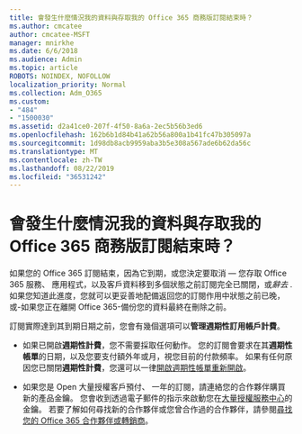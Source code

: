 ```yaml
---
title: 會發生什麼情況我的資料與存取我的 Office 365 商務版訂閱結束時？
ms.author: cmcatee
author: cmcatee-MSFT
manager: mnirkhe
ms.date: 6/6/2018
ms.audience: Admin
ms.topic: article
ROBOTS: NOINDEX, NOFOLLOW
localization_priority: Normal
ms.collection: Adm_O365
ms.custom:
- "484"
- "1500030"
ms.assetid: d2a41ce0-207f-4f50-8a6a-2ec5b56b3ed6
ms.openlocfilehash: 162b6b1d84b41a62b56a800a1b41fc47b305097a
ms.sourcegitcommit: 1d98db8acb9959aba3b5e308a567ade6b62da56c
ms.translationtype: MT
ms.contentlocale: zh-TW
ms.lasthandoff: 08/22/2019
ms.locfileid: "36531242"
---
```

# <a name="what-happens-to-my-data-and-access-when-my-office-365-for-business-subscription-ends"></a>會發生什麼情況我的資料與存取我的 Office 365 商務版訂閱結束時？

如果您的 Office 365 訂閱結束，因為它到期，或您決定要取消 — 您存取 Office 365 服務、 應用程式，以及客戶資料移到多個狀態之前訂閱完全已關閉，或*辭去* . 如果您知道此進度，您就可以更妥善地配備返回您的訂閱作用中狀態之前已晚，或-如果您正在離開 Office 365-備份您的資料最終在刪除之前。
  
訂閱實際達到其到期日期之前，您會有幾個選項可以**管理週期性訂用帳戶計費**。
  
- 如果已開啟**週期性計費**，您不需要採取任何動作。 您的訂閱會要求在其**週期性帳單**的日期，以及您要支付額外年或月，視您目前的付款頻率。 如果有任何原因您已關閉**週期性計費**，您還可以一律[開啟週期性帳單重新開啟](https://docs.microsoft.com/office365/admin/subscriptions-and-billing/renew-your-subscription#turn-recurring-billing-off-or-on)。

- 如果您是 Open 大量授權客戶預付、 一年的訂閱，請連絡您的合作夥伴購買新的產品金鑰。 您會收到透過電子郵件的指示來啟動您在[大量授權服務中心](https://go.microsoft.com/fwlink/p/?LinkID=282016)的金鑰。 若要了解如何尋找新的合作夥伴或您曾合作過的合作夥伴，請參閱[尋找您的 Office 365 合作夥伴或轉銷商](https://docs.microsoft.com/office365/admin/manage/find-your-partner-or-reseller)。